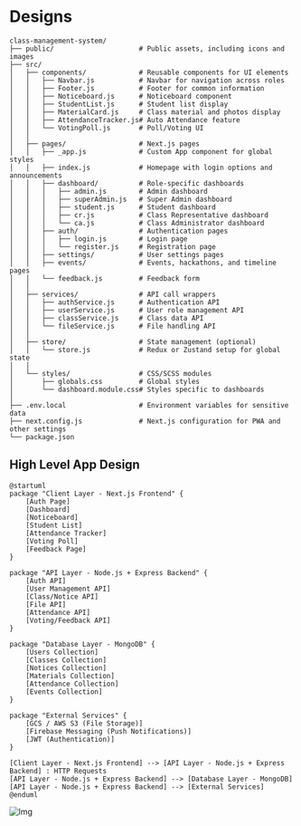 # Designs

```
class-management-system/
├── public/                     # Public assets, including icons and images
├── src/
│   ├── components/             # Reusable components for UI elements
│   │   ├── Navbar.js           # Navbar for navigation across roles
│   │   ├── Footer.js           # Footer for common information
│   │   ├── Noticeboard.js      # Noticeboard component
│   │   ├── StudentList.js      # Student list display
│   │   ├── MaterialCard.js     # Class material and photos display
│   │   ├── AttendanceTracker.js# Auto Attendance feature
│   │   └── VotingPoll.js       # Poll/Voting UI
│   │
│   ├── pages/                  # Next.js pages
│   │   ├── _app.js             # Custom App component for global styles
│   │   ├── index.js            # Homepage with login options and announcements
│   │   ├── dashboard/          # Role-specific dashboards
│   │   │   ├── admin.js        # Admin dashboard
│   │   │   ├── superAdmin.js   # Super Admin dashboard
│   │   │   ├── student.js      # Student dashboard
│   │   │   ├── cr.js           # Class Representative dashboard
│   │   │   └── ca.js           # Class Administrator dashboard
│   │   ├── auth/               # Authentication pages
│   │   │   ├── login.js        # Login page
│   │   │   └── register.js     # Registration page
│   │   ├── settings/           # User settings pages
│   │   ├── events/             # Events, hackathons, and timeline pages
│   │   └── feedback.js         # Feedback form
│   │
│   ├── services/               # API call wrappers
│   │   ├── authService.js      # Authentication API
│   │   ├── userService.js      # User role management API
│   │   ├── classService.js     # Class data API
│   │   └── fileService.js      # File handling API
│   │
│   ├── store/                  # State management (optional)
│   │   └── store.js            # Redux or Zustand setup for global state
│   │
│   └── styles/                 # CSS/SCSS modules
│       ├── globals.css         # Global styles
│       └── dashboard.module.css# Styles specific to dashboards
│
├── .env.local                  # Environment variables for sensitive data
├── next.config.js              # Next.js configuration for PWA and other settings
└── package.json
```
## High Level App Design 
```plantuml
@startuml
package "Client Layer - Next.js Frontend" {
    [Auth Page]
    [Dashboard]
    [Noticeboard]
    [Student List]
    [Attendance Tracker]
    [Voting Poll]
    [Feedback Page]
}

package "API Layer - Node.js + Express Backend" {
    [Auth API]
    [User Management API]
    [Class/Notice API]
    [File API]
    [Attendance API]
    [Voting/Feedback API]
}

package "Database Layer - MongoDB" {
    [Users Collection]
    [Classes Collection]
    [Notices Collection]
    [Materials Collection]
    [Attendance Collection]
    [Events Collection]
}

package "External Services" {
    [GCS / AWS S3 (File Storage)]
    [Firebase Messaging (Push Notifications)]
    [JWT (Authentication)]
}

[Client Layer - Next.js Frontend] --> [API Layer - Node.js + Express Backend] : HTTP Requests
[API Layer - Node.js + Express Backend] --> [Database Layer - MongoDB]
[API Layer - Node.js + Express Backend] --> [External Services]
@enduml
```
![Img](https://www.plantuml.com/plantuml/png/bP9DZzD038Rl-HNMdefGwO4R1xJTVl0Xkef8OGzL3cvYqi1qPXaxgoB4VyUJ7T910L5o6xz-xSTshbdGItSqsJrMNx0Xk5gObgp0E_n67gPmIoTvzfbXxPqLilKLVCz0lzsyamFaQYaVtqlamzwXh-FxrabRKHeffAlxqYrB3Cqbr4HR4Moz4f2FmaTrsmPoPqoCh8dglQR4dZ-oC_8yVtFcTJK5tgUmEjrxOeORJHk1goNM_S3gsw3LIaUbIvI5GURPunn9UDsQv9cE488f_cnWxfKKUOc2UsGQk3VEDcvvevHdB8Q5pa-LjCwcJ9GAwRh_96nGoBTenbA2FjPM3sGbzVpElpe9UOi62l8FeV40_cfHm0pcTmKKps7IBwiGvzNrP5YWftxs3J5Z4-uyoJi-G9ZXKrjXQCU_ij_URM4IRgOyKLD9MNR_-5DBc4vVmkwYdwE45_1wkytXFNtjY8Mpotonnz-kMVvVcT5Io-nQrUveVW80)
